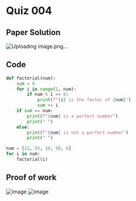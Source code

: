 # Quiz 004

## Paper Solution
![Uploading image.png…]()

## Code
```.py
def factorial(num):
    sum = 0
    for i in range(1, num):
        if num % i == 0:
            print(f"{i} is the factor of {num}")
            sum += i
    if sum == num:
        print(f"{num} is a perfect number")
        print(" ")
    else:
        print(f"{num} is not a perfect number")
        print(" ")

num = [21, 55, 10, 90, 6]
for i in num:
    factorial(i)
```
## Proof of work
![image](https://github.com/user-attachments/assets/5994733c-b48f-4997-80ac-5ec74cb512b8)
![image](https://github.com/user-attachments/assets/13c28767-acec-43af-b4d1-83d133ecc1a8)


